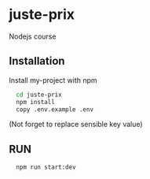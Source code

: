 # juste-prix

Nodejs course

## Installation

Install my-project with npm

```bash
  cd juste-prix
  npm install
  copy .env.example .env
```
(Not forget to replace sensible key value)

## RUN

```bash
  npm run start:dev
```